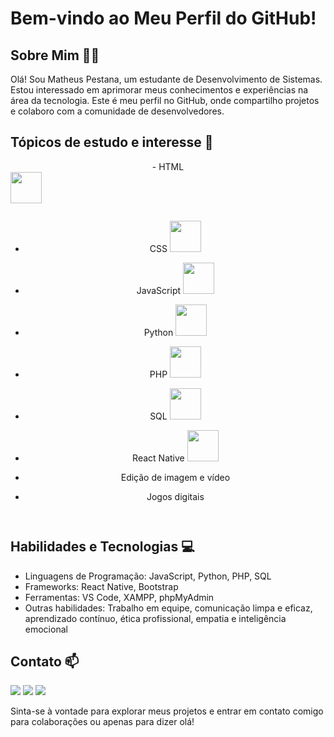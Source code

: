 # Bem-vindo ao Meu Perfil do GitHub!

## Sobre Mim 🙎‍♂️
Olá! Sou Matheus Pestana, um estudante de Desenvolvimento de Sistemas. Estou interessado em aprimorar meus conhecimentos e experiências na área da tecnologia. Este é meu perfil no GitHub, onde compartilho projetos e colaboro com a comunidade de desenvolvedores.

## Tópicos de estudo e interesse 📝

<div style="text-align: center; display: flex; flex-direction: column; justify-content: center">

<div style="display:flex; flex-direction: column; justify-content: center">
  - HTML <img src="https://cdn.jsdelivr.net/gh/devicons/devicon@latest/icons/html5/html5-original-wordmark.svg" width="50" height="50" />
</div>

- CSS <img src="https://cdn.jsdelivr.net/gh/devicons/devicon@latest/icons/css3/css3-original-wordmark.svg" width="50" height="50"/>
  
- JavaScript <img src="https://cdn.jsdelivr.net/gh/devicons/devicon@latest/icons/javascript/javascript-original.svg" width="50" height="50"/>
  
- Python <img src="https://cdn.jsdelivr.net/gh/devicons/devicon@latest/icons/python/python-original.svg" width="50" height="50"/>
  
- PHP <img src="https://cdn.jsdelivr.net/gh/devicons/devicon@latest/icons/php/php-original.svg" width="50" height="50"/>
  
- SQL <img src="https://cdn.jsdelivr.net/gh/devicons/devicon@latest/icons/mysql/mysql-original-wordmark.svg" width="50" height="50"/>
  
- React Native <img src="https://cdn.jsdelivr.net/gh/devicons/devicon@latest/icons/react/react-original-wordmark.svg" width="50" height="50"/>
  
- Edição de imagem e vídeo

- Jogos digitais

  
</div>

## Habilidades e Tecnologias 💻
- Linguagens de Programação: JavaScript, Python, PHP, SQL
- Frameworks: React Native, Bootstrap
- Ferramentas: VS Code, XAMPP, phpMyAdmin
- Outras habilidades: Trabalho em equipe, comunicação limpa e eficaz, aprendizado contínuo, ética profissional, empatia e inteligência emocional

## Contato 📫
<div>
<a href = "mailto:matheus90pestana@gmail.com"><img loading="lazy" src="https://img.shields.io/badge/Gmail-D14836?style=for-the-badge&logo=gmail&logoColor=white" target="_blank"></a>
<a href="https://www.instagram.com/d4sh_fps?igsh=Yjd0Y3E5bGp3b3Zo" target="_blank"><img loading="lazy" src="https://img.shields.io/badge/-Instagram-%23E4405F?style=for-the-badge&logo=instagram&logoColor=white" target="_k"></a>
<a href="[https://www.linkedin.com/in/seu-usuário-linkedln-aqui](https://www.linkedin.com/in/matheus-arcangelo/)" target="_blank"><img loading="lazy" src="https://img.shields.io/badge/-LinkedIn-%230077B5?style=for-the-badge&logo=linkedin&logoColor=white" target="_blank"></a>   
</div>

Sinta-se à vontade para explorar meus projetos e entrar em contato comigo para colaborações ou apenas para dizer olá!
